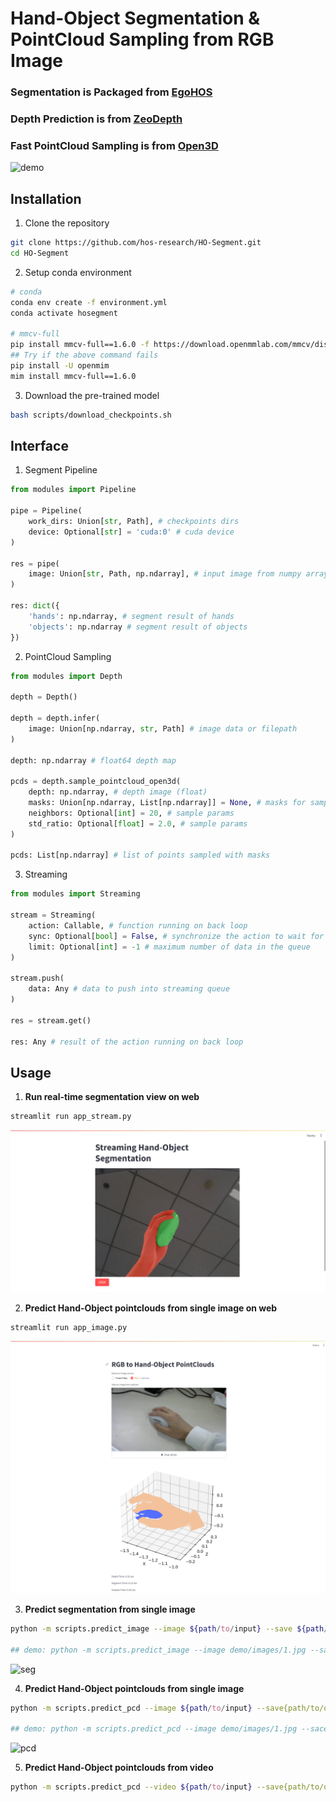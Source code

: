# Hand-Object Segmentation & PointCloud Sampling from RGB Image

### Segmentation is Packaged from [EgoHOS](https://github.com/owenzlz/EgoHOS)
### Depth Prediction is from [ZeoDepth](https://github.com/isl-org/ZoeDepth)
### Fast PointCloud Sampling is from [Open3D](https://www.open3d.org/)

![demo](assets/pcd.png)

## Installation 
1. Clone the repository
```bash
git clone https://github.com/hos-research/HO-Segment.git
cd HO-Segment
```

2. Setup conda environment
```bash
# conda
conda env create -f environment.yml
conda activate hosegment

# mmcv-full
pip install mmcv-full==1.6.0 -f https://download.openmmlab.com/mmcv/dist/cu116/torch1.12.0/index.html
## Try if the above command fails
pip install -U openmim
mim install mmcv-full==1.6.0
```

3. Download the pre-trained model
```bash
bash scripts/download_checkpoints.sh
```

## Interface
1. Segment Pipeline
```python
from modules import Pipeline

pipe = Pipeline(
    work_dirs: Union[str, Path], # checkpoints dirs
    device: Optional[str] = 'cuda:0' # cuda device
)

res = pipe(
    image: Union[str, Path, np.ndarray], # input image from numpy array or filename
)

res: dict({
    'hands': np.ndarray, # segment result of hands
    'objects': np.ndarray # segment result of objects
})
```

2. PointCloud Sampling
```python
from modules import Depth

depth = Depth()

depth = depth.infer(
    image: Union[np.ndarray, str, Path] # image data or filepath
)

depth: np.ndarray # float64 depth map

pcds = depth.sample_pointcloud_open3d(
    depth: np.ndarray, # depth image (float)
    masks: Union[np.ndarray, List[np.ndarray]] = None, # masks for sampling 
    neighbors: Optional[int] = 20, # sample params
    std_ratio: Optional[float] = 2.0, # sample params
)

pcds: List[np.ndarray] # list of points sampled with masks
```


3. Streaming
```python
from modules import Streaming

stream = Streaming(
    action: Callable, # function running on back loop
    sync: Optional[bool] = False, # synchronize the action to wait for the returned value
    limit: Optional[int] = -1 # maximum number of data in the queue
)

stream.push(
    data: Any # data to push into streaming queue
)

res = stream.get()

res: Any # result of the action running on back loop
```

## Usage

1. **Run real-time segmentation view on web**
```bash
streamlit run app_stream.py
```  
![stream](assets/stream.png)


2. **Predict Hand-Object pointclouds from single image on web**
```bash
streamlit run app_image.py
```
![app](assets/app.png)

3. **Predict segmentation from single image**
```bash
python -m scripts.predict_image --image ${path/to/input} --save ${path/to/output}

## demo: python -m scripts.predict_image --image demo/images/1.jpg --sace demo/out/1.seg.png
```
![seg](assets/seg.png)


4. **Predict Hand-Object pointclouds from single image**  
```bash
python -m scripts.predict_pcd --image ${path/to/input} --save{path/to/output}

## demo: python -m scripts.predict_pcd --image demo/images/1.jpg --sace demo/out/1.pcd.png
```
![pcd](assets/pcd.png)


5. **Predict Hand-Object pointclouds from video**  
```bash
python -m scripts.predict_pcd --video ${path/to/input} --save{path/to/output}
```